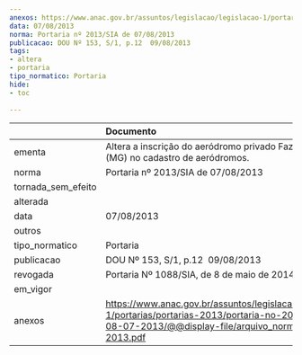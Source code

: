 ```yaml
---
anexos: https://www.anac.gov.br/assuntos/legislacao/legislacao-1/portarias/portarias-2013/portaria-no-2013-sia-de-08-07-2013/@@display-file/arquivo_norma/PA2013-2013.pdf
data: 07/08/2013
norma: Portaria nº 2013/SIA de 07/08/2013
publicacao: DOU Nº 153, S/1, p.12  09/08/2013
tags:
- altera
- portaria
tipo_normatico: Portaria
hide: 
- toc 
 
---
```


|                    | Documento                                                                                                                                                         |
|:-------------------|:------------------------------------------------------------------------------------------------------------------------------------------------------------------|
| ementa             | Altera a inscrição do aeródromo privado Fazenda Recreio (MG) no cadastro de aeródromos.                                                                           |
| norma              | Portaria nº 2013/SIA de 07/08/2013                                                                                                                                |
| tornada_sem_efeito |                                                                                                                                                                   |
| alterada           |                                                                                                                                                                   |
| data               | 07/08/2013                                                                                                                                                        |
| outros             |                                                                                                                                                                   |
| tipo_normatico     | Portaria                                                                                                                                                          |
| publicacao         | DOU Nº 153, S/1, p.12  09/08/2013                                                                                                                                 |
| revogada           | Portaria Nº 1088/SIA, de 8 de maio de 2014                                                                                                                        |
| em_vigor           |                                                                                                                                                                   |
| anexos             | https://www.anac.gov.br/assuntos/legislacao/legislacao-1/portarias/portarias-2013/portaria-no-2013-sia-de-08-07-2013/@@display-file/arquivo_norma/PA2013-2013.pdf |